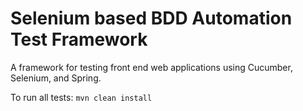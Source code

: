 # Selenium based BDD Automation Test Framework

A framework for testing front end web applications using Cucumber, Selenium, and Spring.

To run all tests: `mvn clean install`  